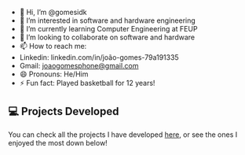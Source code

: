 - 👋 Hi, I’m @gomesidk
- 👀 I’m interested in software and hardware engineering
- 🌱 I’m currently learning Computer Engineering at FEUP
- 💞️ I’m looking to collaborate on software and hardware 
- 📫 How to reach me:
-   Linkedin: linkedin.com/in/joão-gomes-79a191335
-   Gmail: joaogomesphone@gmail.com
- 😄 Pronouns: He/Him
- ⚡ Fun fact: Played basketball for 12 years!

## 💻 Projects Developed

You can check all the projects I have developed [here](PROJECTS.md), or see the ones I enjoyed the most down below!
<!---
gomesidk/gomesidk is a ✨ special ✨ repository because its `README.md` (this file) appears on your GitHub profile.
You can click the Preview link to take a look at your changes.
--->
